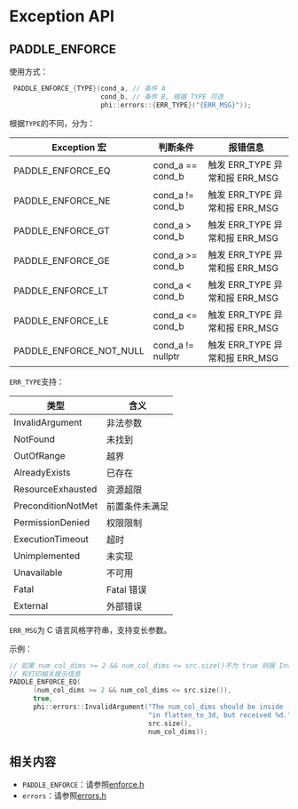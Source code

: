 # Exception API


## PADDLE_ENFORCE

使用方式：

```c++
 PADDLE_ENFORCE_{TYPE}(cond_a, // 条件 A
                       cond_b, // 条件 B, 根据 TYPE 可选
                       phi::errors::{ERR_TYPE}("{ERR_MSG}"));
```

根据`TYPE`的不同，分为：

| Exception 宏 | 判断条件 | 报错信息 |
|---|---|---|
| PADDLE_ENFORCE_EQ | cond_a == cond_b | 触发 ERR_TYPE 异常和报 ERR_MSG |
| PADDLE_ENFORCE_NE | cond_a != cond_b | 触发 ERR_TYPE 异常和报 ERR_MSG |
| PADDLE_ENFORCE_GT | cond_a > cond_b | 触发 ERR_TYPE 异常和报 ERR_MSG |
| PADDLE_ENFORCE_GE | cond_a >= cond_b | 触发 ERR_TYPE 异常和报 ERR_MSG |
| PADDLE_ENFORCE_LT | cond_a < cond_b | 触发 ERR_TYPE 异常和报 ERR_MSG |
| PADDLE_ENFORCE_LE | cond_a <= cond_b | 触发 ERR_TYPE 异常和报 ERR_MSG |
| PADDLE_ENFORCE_NOT_NULL | cond_a != nullptr | 触发 ERR_TYPE 异常和报 ERR_MSG |

`ERR_TYPE`支持：

| 类型 | 含义 |
|---|---|
| InvalidArgument | 非法参数 |
| NotFound | 未找到 |
| OutOfRange | 越界 |
| AlreadyExists | 已存在 |
| ResourceExhausted | 资源超限 |
| PreconditionNotMet | 前置条件未满足 |
| PermissionDenied | 权限限制 |
| ExecutionTimeout | 超时 |
| Unimplemented | 未实现 |
| Unavailable | 不可用 |
| Fatal | Fatal 错误 |
| External | 外部错误 |

`ERR_MSG`为 C 语言风格字符串，支持变长参数。

示例：

```c++
// 如果 num_col_dims >= 2 && num_col_dims <= src.size()不为 true 则报 InvalidArgument 异常
// 和打印相关提示信息
PADDLE_ENFORCE_EQ(
      (num_col_dims >= 2 && num_col_dims <= src.size()),
      true,
      phi::errors::InvalidArgument("The num_col_dims should be inside [2, %d] "
                                   "in flatten_to_3d, but received %d.",
                                   src.size(),
                                   num_col_dims));
```

## 相关内容

- `PADDLE_ENFORCE`：请参照[enforce.h](https://github.com/PaddlePaddle/Paddle/blob/develop/paddle/phi/core/enforce.h)
- `errors`：请参照[errors.h](https://github.com/PaddlePaddle/Paddle/blob/develop/paddle/phi/core/errors.h)
